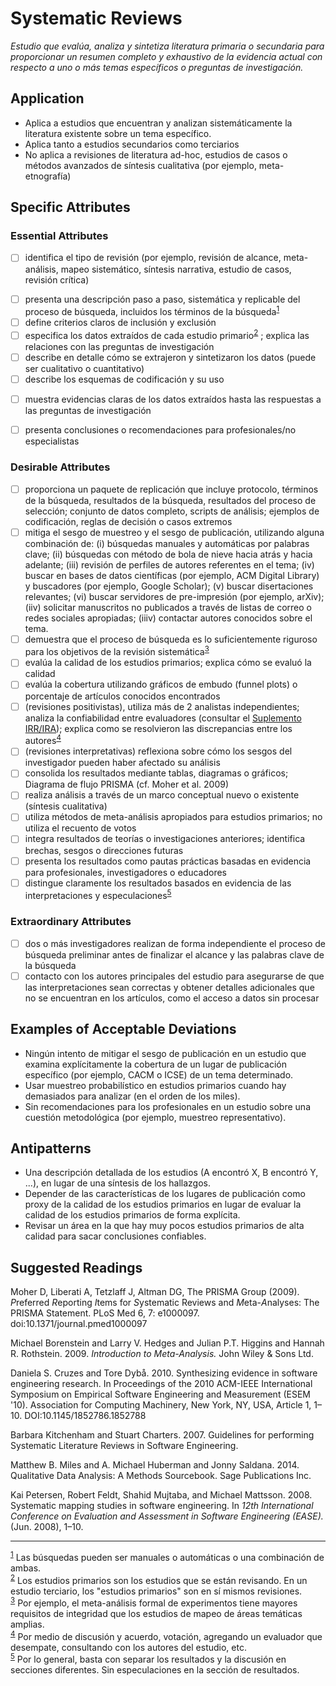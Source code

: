# Systematic Reviews 
<standard name="Systematic Reviews">
<em>Estudio que evalúa, analiza y sintetiza literatura primaria o secundaria para proporcionar un resumen completo y exhaustivo de la evidencia actual con respecto a uno o más temas específicos o preguntas de investigación.</em>

## Application 

-   Aplica a estudios que encuentran y analizan sistemáticamente la literatura existente
    sobre un tema específico.
-   Aplica tanto a estudios secundarios como terciarios
-   No aplica a revisiones de literatura ad-hoc, estudios de casos
    o métodos avanzados de síntesis cualitativa (por ejemplo, meta-etnografía)

## Specific Attributes 

### Essential Attributes 
<checklist name="Essential">

<intro>

- [ ]	identifica el tipo de revisión (por ejemplo, revisión de alcance, meta-análisis, mapeo sistemático, síntesis narrativa, estudio de casos, revisión crítica)  

<method>

- [ ]	presenta una descripción paso a paso, sistemática y replicable del proceso de búsqueda, incluidos los términos de la búsqueda<sup>[1](#myfootnote1)</sup>
- [ ]	define criterios claros de inclusión y exclusión
- [ ]	especifica los datos extraídos de cada estudio primario<sup>[2](#myfootnote2)</sup>  ; explica las relaciones con las preguntas de investigación
- [ ]	describe en detalle cómo se extrajeron y sintetizaron los datos (puede ser cualitativo o cuantitativo)
- [ ]	describe los esquemas de codificación y su uso

<results>

- [ ]	muestra evidencias claras de los datos extraídos hasta las respuestas a las preguntas de investigación

<discussion>

- [ ]	presenta conclusiones o recomendaciones para profesionales/no especialistas

<other>		

</checklist>

### Desirable Attributes 
<checklist name="Desirable">

- [ ]	proporciona un paquete de replicación que incluye protocolo, términos de la búsqueda, resultados de la búsqueda, resultados del proceso de selección; conjunto de datos completo, scripts de análisis; ejemplos de codificación, reglas de decisión o casos extremos
- [ ]	mitiga el sesgo de muestreo y el sesgo de publicación, utilizando alguna combinación de:
(i) búsquedas manuales y automáticas por palabras clave;
(ii) búsquedas con método de bola de nieve hacia atrás y hacia adelante;
(iii) revisión de perfiles de autores referentes en el tema;
(iv) buscar en bases de datos científicas (por ejemplo, ACM Digital Library) y buscadores (por ejemplo, Google Scholar);
(v) buscar disertaciones relevantes;
(vi) buscar servidores de pre-impresión (por ejemplo, arXiv);
(iiv) solicitar manuscritos no publicados a través de listas de correo o redes sociales apropiadas;
(iiiv) contactar autores conocidos sobre el tema.
- [ ]	demuestra que el proceso de búsqueda es lo suficientemente riguroso para los objetivos de la revisión sistemática<sup>[3](#myfootnote3)</sup>  
- [ ]	evalúa la calidad de los estudios primarios; explica cómo se evaluó la calidad
- [ ]	evalúa la cobertura utilizando gráficos de embudo (funnel plots) o porcentaje de artículos conocidos encontrados
- [ ]	(revisiones positivistas), utiliza más de 2 analistas independientes; analiza la confiabilidad entre evaluadores (consultar el [Suplemento IRR/IRA](https://github.com/juancarruthers/EmpiricalStandards/blob/master/Supplements/InterRaterReliabilityAndAgreement.md)); explica como se resolvieron las discrepancias entre los autores<sup>[4](#myfootnote4)</sup>
- [ ]	(revisiones interpretativas) reflexiona sobre cómo los sesgos del investigador pueden haber afectado su análisis
- [ ]	consolida los resultados mediante tablas, diagramas o gráficos; Diagrama de flujo PRISMA (cf. Moher et al. 2009)
- [ ]	realiza análisis a través de un marco conceptual nuevo o existente (síntesis cualitativa)
- [ ]	utiliza métodos de meta-análisis apropiados para estudios primarios; no utiliza el recuento de votos
- [ ]	integra resultados de teorías o investigaciones anteriores; identifica brechas, sesgos o direcciones futuras
- [ ]	presenta los resultados como pautas prácticas basadas en evidencia para profesionales, investigadores o educadores
- [ ]	distingue claramente los resultados basados en evidencia de las interpretaciones y especulaciones<sup>[5](#myfootnote5)</sup>
</checklist>
     
### Extraordinary Attributes
<checklist name="Extraordinary">

- [ ]	dos o más investigadores realizan de forma independiente el proceso de búsqueda preliminar antes de finalizar el alcance y las palabras clave de la búsqueda
- [ ]	contacto con los autores principales del estudio para asegurarse de que las interpretaciones sean correctas y obtener detalles adicionales que no se encuentran en los artículos, como el acceso a datos sin procesar
</checklist>

## Examples of Acceptable Deviations 

-   Ningún intento de mitigar el sesgo de publicación en un estudio que examina explícitamente
    la cobertura de un lugar de publicación específico (por ejemplo, CACM o ICSE) de un tema
    determinado.
-   Usar muestreo probabilístico en estudios primarios cuando hay demasiados
    para analizar (en el orden de los miles).
-   Sin recomendaciones para los profesionales en un estudio sobre una cuestión metodológica
    (por ejemplo, muestreo representativo).

## Antipatterns 

-   Una descripción detallada de los estudios (A encontró X, B encontró Y, ...),
    en lugar de una síntesis de los hallazgos.
-   Depender de las características de los lugares de publicación como proxy de
    la calidad de los estudios primarios en lugar de evaluar la calidad de los estudios
    primarios de forma explícita.
-   Revisar un área en la que hay muy pocos estudios primarios de alta calidad
    para sacar conclusiones confiables.

## Suggested Readings 

Moher D, Liberati A, Tetzlaff J, Altman DG, The PRISMA Group (2009).
*P*referred *R*eporting *I*tems for *S*ystematic Reviews and
*M*eta-*A*nalyses: The PRISMA Statement. PLoS Med 6, 7: e1000097.
doi:10.1371/journal.pmed1000097

Michael Borenstein and Larry V. Hedges and Julian P.T. Higgins and
Hannah R. Rothstein. 2009. *Introduction to Meta-Analysis.* John Wiley &
Sons Ltd.

Daniela S. Cruzes and Tore Dybå. 2010. Synthesizing evidence in software
engineering research. In Proceedings of the 2010 ACM-IEEE International
Symposium on Empirical Software Engineering and Measurement (ESEM '10).
Association for Computing Machinery, New York, NY, USA, Article 1,
1–10. DOI:10.1145/1852786.1852788

Barbara Kitchenham and Stuart Charters. 2007. Guidelines for performing
Systematic Literature Reviews in Software Engineering.

Matthew B. Miles and A. Michael Huberman and Jonny Saldana. 2014.
Qualitative Data Analysis: A Methods Sourcebook. Sage Publications Inc.

Kai Petersen, Robert Feldt, Shahid Mujtaba, and Michael Mattsson. 2008.
Systematic mapping studies in software engineering. In *12th
International Conference on Evaluation and Assessment in Software
Engineering (EASE).* (Jun. 2008), 1–10.

---
<footnote><sup>[1](#myfootnote1)</sup> Las búsquedas pueden ser manuales o automáticas o una combinación de ambas.</footnote><br>
<footnote><sup>[2](#myfootnote2)</sup> Los estudios primarios son los estudios que se están revisando. En un estudio terciario, los "estudios primarios" son en sí mismos revisiones.</footnote><br>
<footnote><sup>[3](#myfootnote3)</sup> Por ejemplo, el meta-análisis formal de experimentos tiene mayores requisitos de integridad que los estudios de mapeo de áreas temáticas amplias.</footnote><br>
<footnote><sup>[4](#myfootnote4)</sup> Por medio de discusión y acuerdo, votación, agregando un evaluador que desempate, consultando con los autores del estudio, etc.</footnote><br>
<footnote><sup>[5](#myfootnote5)</sup> Por lo general, basta con separar los resultados y la discusión en secciones diferentes. Sin especulaciones en la sección de resultados.</footnote><br>
</standard>
